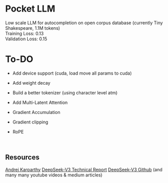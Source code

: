 # Pocket LLM
Low scale LLM for autocompletion on open corpus database (currently Tiny Shakespeare, 1.1M tokens)
<br>
Training Loss: 0.13
<br>
Validation Loss: 0.15
<br>

# To-DO
- Add device support (cuda, load move all params to cuda)

- Add weight decay

- Build a better tokenizer (using character level atm)

- Add Multi-Latent Attention

- Gradient Accumulation

- Gradient clipping

- RoPE

<br>

## Resources

[Andrej Karparthy](https://www.youtube.com/watch?v=kCc8FmEb1nY&t=6045s)
[DeepSeek-V3 Technical Report](https://arxiv.org/pdf/2412.19437)
[DeepSeek-V3 Github](https://github.com/deepseek-ai/DeepSeek-V3)
(and many many youtube videos & medium articles)
